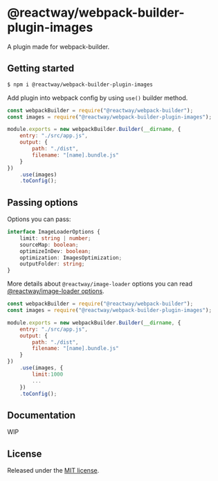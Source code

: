 # @reactway/webpack-builder-plugin-images

A plugin made for webpack-builder.

## Getting started

```sh
$ npm i @reactway/webpack-builder-plugin-images
```

Add plugin into webpack config by using `use()` builder method.

```js
const webpackBuilder = require("@reactway/webpack-builder");
const images = require("@reactway/webpack-builder-plugin-images");

module.exports = new webpackBuilder.Builder(__dirname, {
    entry: "./src/app.js",
    output: {
        path: "./dist",
        filename: "[name].bundle.js"
    }
})
    .use(images)
    .toConfig();
```

## Passing options

Options you can pass:

```ts
interface ImageLoaderOptions {
    limit: string | number;
    sourceMap: boolean;
    optimizeInDev: boolean;
    optimization: ImagesOptimization;
    outputFolder: string;
}
```

More details about `@reactway/image-loader` options you can read [@reactway/image-loader options](https://github.com/reactway/webpack-builder/tree/feature/refactoring-image-plugin/packages/webpack-builder-plugin-image-loader#passing-options).

```js
const webpackBuilder = require("@reactway/webpack-builder");
const images = require("@reactway/webpack-builder-plugin-images");

module.exports = new webpackBuilder.Builder(__dirname, {
    entry: "./src/app.js",
    output: {
        path: "./dist",
        filename: "[name].bundle.js"
    }
})
    .use(images, {
        limit:1000
        ...
    })
    .toConfig();
```

## Documentation

WIP

## License

Released under the [MIT license](LICENSE).
